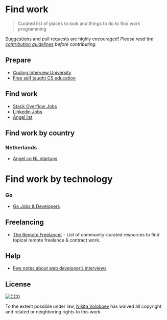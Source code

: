 # Find work
> Curated list of places to look and things to do to find work programming

[Suggestions](../../issues/) and pull requests are highly encouraged! *Please read the [contribution guidelines](contributing.md) before contributing.*

## Prepare
- [Coding Interview University](https://github.com/jwasham/coding-interview-university)
- [Free self taught CS education](https://github.com/ossu/computer-science)

## Find work
- [Stack Overflow Jobs](https://stackoverflow.com/jobs)
- [Linkedin Jobs](https://www.linkedin.com/jobs/)
- [Angel list](https://angel.co)

## Find work by country
### Netherlands
- [Angel.co NL startups](https://angel.co/netherlands)

# Find work by technology
### Go
- [Go Jobs & Developers](https://www.golangprojects.com)

## Freelancing
- [The Remote Freelancer](https://github.com/engineerapart/TheRemoteFreelancer) - List of community-curated resources to find topical remote freelance & contract work.

## Help
- [Few notes about web developer’s interviews](http://blog.sapegin.me/all/coding-interview)

## License
[![CC0](http://mirrors.creativecommons.org/presskit/buttons/88x31/svg/cc-zero.svg)](https://creativecommons.org/publicdomain/zero/1.0/)

To the extent possible under law, [Nikita Voloboev](https://www.nikitavoloboev.xyz) has waived all copyright and related or neighboring rights to this work.